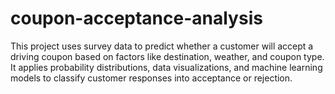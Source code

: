 # coupon-acceptance-analysis
This project uses survey data to predict whether a customer will accept a driving coupon based on factors like destination, weather, and coupon type. It applies probability distributions, data visualizations, and machine learning models to classify customer responses into acceptance or rejection.
